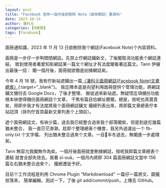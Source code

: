 ```yaml
---
layout: post
title: "Facebook 宣佈一個月後欲刪除 Note（面冊網誌）舊資料"
date: 2023-10-14 
author: 潘科元
categories: [0總類]
tags: [Facebook]
---
```


面冊通知講，2023 年 11 月 13 日欲刪除我个網誌(Facebook Note)个內容資料。

面冊是一步仔一步咧關閉網誌。先禁止佇網誌鋪新文，了後閣取消功能表个網誌連結，
致到使用者著愛知影網誌某一篇文个網址才有法度閣看著迄篇文。Tann 伊展出最後一招：
閣一個月後，面冊就欲徹底刣捒網誌矣。

今年 4 月 18 號，我有佇新站遮鋪出一篇[〈潘科元面冊網誌(Facebook Note)文章總表〉](/posts/facebook-note/){:target="_blank"}。
我迄陣本底是向望利用面冊提供个管理功能，將網誌鋪文備份去 Google Docs，了後才整理、
搬徙過來新站遮。無疑悟迄項備份功能根本袂使得備份面冊網誌个文章，
干焦有篇目佮網址爾爾。總是，按呢也真寶貴矣，用即步我才有法度將我个面冊網誌鋪文
攏總列表出來，將即篇文章總表佇本站冠頂（排列佇首頁最新文章列表个上頭前）。

遮个面冊網誌文，有袂少篇，過去我已經整合過來我个部落閣矣，但是到底佗幾篇猶未整合，
我一直茫茫渺渺。趁即个整理總表个機會，我另外過濾出一个 fb-only.txt 个文字檔，
列出猶未整合過來个文章。一目𥍉半冬過去，無閣進一步處理矣。

Tann 無容允我閣無作為矣。一個月後面冊就會刪捒網誌，按呢我即篇文章總表个連結
就會全部失效去。我著 sī-suā，一個月內將即 304 篇面冊網誌文當中 156 篇左右猶未整合過來个，
攏總遷徙予好。

目前个工作流程是利用 Chrome Plugin "Markdownload" 一篇仔一篇將文、圖攏掠落來，
簡單編輯，測試一下，了後 git add/commit/push，上傳去 GitHub。
